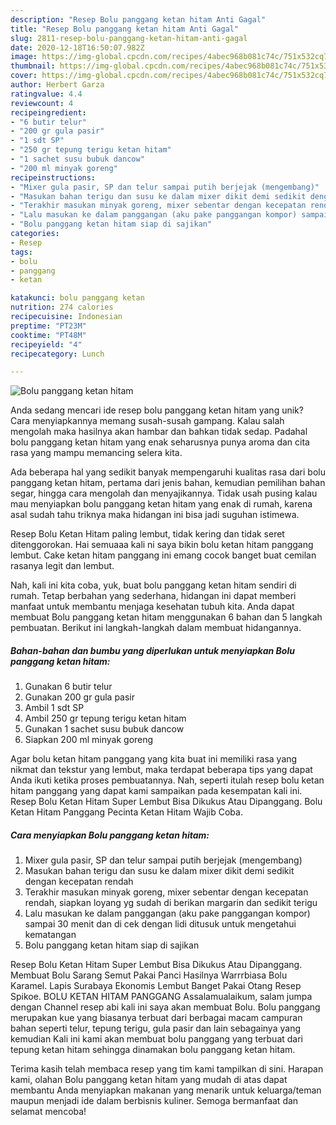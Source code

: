 ```yaml
---
description: "Resep Bolu panggang ketan hitam Anti Gagal"
title: "Resep Bolu panggang ketan hitam Anti Gagal"
slug: 2811-resep-bolu-panggang-ketan-hitam-anti-gagal
date: 2020-12-18T16:50:07.982Z
image: https://img-global.cpcdn.com/recipes/4abec968b081c74c/751x532cq70/bolu-panggang-ketan-hitam-foto-resep-utama.jpg
thumbnail: https://img-global.cpcdn.com/recipes/4abec968b081c74c/751x532cq70/bolu-panggang-ketan-hitam-foto-resep-utama.jpg
cover: https://img-global.cpcdn.com/recipes/4abec968b081c74c/751x532cq70/bolu-panggang-ketan-hitam-foto-resep-utama.jpg
author: Herbert Garza
ratingvalue: 4.4
reviewcount: 4
recipeingredient:
- "6 butir telur"
- "200 gr gula pasir"
- "1 sdt SP"
- "250 gr tepung terigu ketan hitam"
- "1 sachet susu bubuk dancow"
- "200 ml minyak goreng"
recipeinstructions:
- "Mixer gula pasir, SP dan telur sampai putih berjejak (mengembang)"
- "Masukan bahan terigu dan susu ke dalam mixer dikit demi sedikit dengan kecepatan rendah"
- "Terakhir masukan minyak goreng, mixer sebentar dengan kecepatan rendah, siapkan loyang yg sudah di berikan margarin dan sedikit terigu"
- "Lalu masukan ke dalam panggangan (aku pake panggangan kompor) sampai 30 menit dan di cek dengan lidi ditusuk untuk mengetahui kematangan"
- "Bolu panggang ketan hitam siap di sajikan"
categories:
- Resep
tags:
- bolu
- panggang
- ketan

katakunci: bolu panggang ketan 
nutrition: 274 calories
recipecuisine: Indonesian
preptime: "PT23M"
cooktime: "PT48M"
recipeyield: "4"
recipecategory: Lunch

---
```



![Bolu panggang ketan hitam](https://img-global.cpcdn.com/recipes/4abec968b081c74c/751x532cq70/bolu-panggang-ketan-hitam-foto-resep-utama.jpg)

Anda sedang mencari ide resep bolu panggang ketan hitam yang unik? Cara menyiapkannya memang susah-susah gampang. Kalau salah mengolah maka hasilnya akan hambar dan bahkan tidak sedap. Padahal bolu panggang ketan hitam yang enak seharusnya punya aroma dan cita rasa yang mampu memancing selera kita.

Ada beberapa hal yang sedikit banyak mempengaruhi kualitas rasa dari bolu panggang ketan hitam, pertama dari jenis bahan, kemudian pemilihan bahan segar, hingga cara mengolah dan menyajikannya. Tidak usah pusing kalau mau menyiapkan bolu panggang ketan hitam yang enak di rumah, karena asal sudah tahu triknya maka hidangan ini bisa jadi suguhan istimewa.

Resep Bolu Ketan Hitam paling lembut, tidak kering dan tidak seret ditenggorokan. Hai semuaaa kali ni saya bikin bolu ketan hitam panggang lembut. Cake ketan hitam panggang ini emang cocok banget buat cemilan rasanya legit dan lembut.


Nah, kali ini kita coba, yuk, buat bolu panggang ketan hitam sendiri di rumah. Tetap berbahan yang sederhana, hidangan ini dapat memberi manfaat untuk membantu menjaga kesehatan tubuh kita. Anda dapat membuat Bolu panggang ketan hitam menggunakan 6 bahan dan 5 langkah pembuatan. Berikut ini langkah-langkah dalam membuat hidangannya.

<!--inarticleads1-->

##### Bahan-bahan dan bumbu yang diperlukan untuk menyiapkan Bolu panggang ketan hitam:

1. Gunakan 6 butir telur
1. Gunakan 200 gr gula pasir
1. Ambil 1 sdt SP
1. Ambil 250 gr tepung terigu ketan hitam
1. Gunakan 1 sachet susu bubuk dancow
1. Siapkan 200 ml minyak goreng


Agar bolu ketan hitam panggang yang kita buat ini memiliki rasa yang nikmat dan tekstur yang lembut, maka terdapat beberapa tips yang dapat Anda ikuti ketika proses pembuatannya. Nah, seperti itulah resep bolu ketan hitam panggang yang dapat kami sampaikan pada kesempatan kali ini. Resep Bolu Ketan Hitam Super Lembut Bisa Dikukus Atau Dipanggang. Bolu Ketan Hitam Panggang Pecinta Ketan Hitam Wajib Coba. 

<!--inarticleads2-->

##### Cara menyiapkan Bolu panggang ketan hitam:

1. Mixer gula pasir, SP dan telur sampai putih berjejak (mengembang)
1. Masukan bahan terigu dan susu ke dalam mixer dikit demi sedikit dengan kecepatan rendah
1. Terakhir masukan minyak goreng, mixer sebentar dengan kecepatan rendah, siapkan loyang yg sudah di berikan margarin dan sedikit terigu
1. Lalu masukan ke dalam panggangan (aku pake panggangan kompor) sampai 30 menit dan di cek dengan lidi ditusuk untuk mengetahui kematangan
1. Bolu panggang ketan hitam siap di sajikan


Resep Bolu Ketan Hitam Super Lembut Bisa Dikukus Atau Dipanggang. Membuat Bolu Sarang Semut Pakai Panci Hasilnya Warrrbiasa Bolu Karamel. Lapis Surabaya Ekonomis Lembut Banget Pakai Otang Resep Spikoe. BOLU KETAN HITAM PANGGANG Assalamualaikum, salam jumpa dengan Channel resep abi kali ini saya akan membuat Bolu. Bolu panggang merupakan kue yang biasanya terbuat dari berbagai macam campuran bahan seperti telur, tepung terigu, gula pasir dan lain sebagainya yang kemudian Kali ini kami akan membuat bolu panggang yang terbuat dari tepung ketan hitam sehingga dinamakan bolu panggang ketan hitam. 

Terima kasih telah membaca resep yang tim kami tampilkan di sini. Harapan kami, olahan Bolu panggang ketan hitam yang mudah di atas dapat membantu Anda menyiapkan makanan yang menarik untuk keluarga/teman maupun menjadi ide dalam berbisnis kuliner. Semoga bermanfaat dan selamat mencoba!
